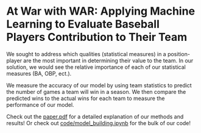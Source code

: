# At War with WAR: Applying Machine Learning to Evaluate Baseball Players Contribution to Their Team

We sought to address which qualities (statistical measures) in a position-player are the most important in determining their value to the team. In our solution, we would see the relative importance of each of our statistical measures (BA, OBP, ect.).

We measure the accuracy of our model by using team statistics to predict the number of games a team will win in a season. We then compare the predicted wins to the actual wins for each team to measure the performance of our model.

Check out the [paper.pdf](paper.pdf) for a detailed explanation of our methods and results! Or check out [code/model_building.ipynb](code/model_building.ipynb) for the bulk of our code!
